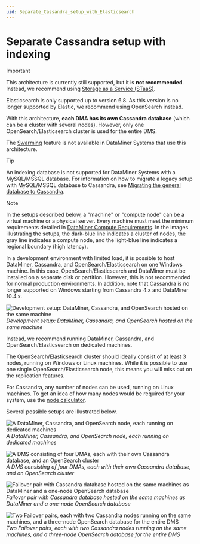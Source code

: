 ```yaml
---
uid: Separate_Cassandra_setup_with_Elasticsearch
---
```


# Separate Cassandra setup with indexing

> [!IMPORTANT]
> This architecture is currently still supported, but it is **not recommended**. Instead, we recommend using [Storage as a Service (STaaS)](xref:STaaS).
>
> Elasticsearch is only supported up to version 6.8. As this version is no longer supported by Elastic, we recommend using OpenSearch instead.

With this architecture, **each DMA has its own Cassandra database** (which can be a cluster with several nodes). However, only one OpenSearch/Elasticsearch cluster is used for the entire DMS.

The [Swarming](xref:Swarming) feature is not available in DataMiner Systems that use this architecture.

> [!TIP]
> An indexing database is not supported for DataMiner Systems with a MySQL/MSSQL database. For information on how to migrate a legacy setup with MySQL/MSSQL database to Cassandra, see [Migrating the general database to Cassandra](xref:Migrating_the_general_database_to_Cassandra).

> [!NOTE]
>
> In the setups described below, a "machine" or "compute node" can be a virtual machine or a physical server. Every machine must meet the minimum requirements detailed in [DataMiner Compute Requirements](xref:DataMiner_Compute_Requirements). In the images illustrating the setups, the dark-blue line indicates a cluster of nodes, the gray line indicates a compute node, and the light-blue line indicates a regional boundary (high latency).

In a development environment with limited load, it is possible to host DataMiner, Cassandra, and OpenSearch/Elasticsearch on one Windows machine. In this case, OpenSearch/Elasticsearch and DataMiner must be installed on a separate disk or partition. However, this is not recommended for normal production environments. In addition, note that Cassandra is no longer supported on Windows starting from Cassandra 4.x and DataMiner 10.4.x.

![Development setup: DataMiner, Cassandra, and OpenSearch hosted on the same machine](~/dataminer/images/Development-setup-DataMiner-Cassandra-and-OpenSearch.png)<br>
*Development setup: DataMiner, Cassandra, and OpenSearch hosted on the same machine*

Instead, we recommend running DataMiner, Cassandra, and OpenSearch/Elasticsearch on dedicated machines.

The OpenSearch/Elasticsearch cluster should ideally consist of at least 3 nodes, running on Windows or Linux machines. While it is possible to use one single OpenSearch/Elasticsearch node, this means you will miss out on the replication features.

For Cassandra, any number of nodes can be used, running on Linux machines. To get an idea of how many nodes would be required for your system, use the [node calculator](https://community.dataminer.services/calculator/).

Several possible setups are illustrated below.

![A DataMiner, Cassandra, and OpenSearch node, each running on dedicated machines](~/dataminer/images/DataMiner-Cassandra-and-OpenSearch-node.png)<br>
*A DataMiner, Cassandra, and OpenSearch node, each running on dedicated machines*

![A DMS consisting of four DMAs, each with their own Cassandra database, and an OpenSearch cluster](~/dataminer/images/DMS-consisting-of-four-DMAs.png)<br>
*A DMS consisting of four DMAs, each with their own Cassandra database, and an OpenSearch cluster*

![Failover pair with Cassandra database hosted on the same machines as DataMiner and a one-node OpenSearch database](~/dataminer/images/Failover-pair-with-Cassandra-database.png)<br>
*Failover pair with Cassandra database hosted on the same machines as DataMiner and a one-node OpenSearch database*

![Two Failover pairs, each with two Cassandra nodes running on the same machines, and a three-node OpenSearch database for the entire DMS](~/dataminer/images/two-Cassandra-nodes-running-on-the-same-machines.png)<br>
*Two Failover pairs, each with two Cassandra nodes running on the same machines, and a three-node OpenSearch database for the entire DMS*
